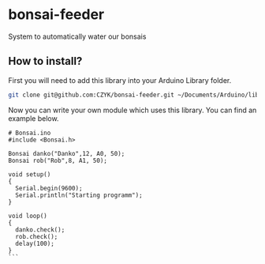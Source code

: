 # bonsai-feeder
System to automatically water our bonsais


## How to install?

First you will need to add this library into your Arduino Library folder.
```sh
git clone git@github.com:CZYK/bonsai-feeder.git ~/Documents/Arduino/libraries/Bonsai
```
Now you can write your own module which uses this library. You can find an example below.

````Arduino
# Bonsai.ino
#include <Bonsai.h>

Bonsai danko("Danko",12, A0, 50);
Bonsai rob("Rob",8, A1, 50);

void setup()
{
  Serial.begin(9600);
  Serial.println("Starting programm");
}

void loop()
{
  danko.check();
  rob.check();
  delay(100);
}
```